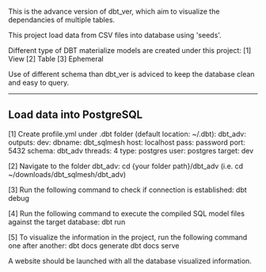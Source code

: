 This is the advance version of dbt_ver, which aim to visualize the dependancies of multiple tables.

This project load data from CSV files into database using 'seeds'.

Different type of DBT materialize models are created under this project:
[1] View
[2] Table
[3] Ephemeral 

Use of different schema than dbt_ver is adviced to keep the database clean and easy to query.

---------------------------------------------------------------------------------------------------
Load data into PostgreSQL 
---------------------------------------------------------------------------------------------------
[1] Create profile.yml under .dbt folder (default location: ~/.dbt):
    dbt_adv:
        outputs:
            dev:
            dbname: dbt_sqlmesh
            host: localhost
            pass: password
            port: 5432
            schema: dbt_adv
            threads: 4
            type: postgres
            user: postgres
        target: dev

[2] Navigate to the folder dbt_adv:
    cd {your folder path}/dbt_adv
    (i.e. cd ~/downloads/dbt_sqlmesh/dbt_adv)

[3] Run the following command to check if connection is established:
    dbt debug

[4] Run the following command to execute the compiled SQL model files against the target database:
    dbt run

[5] To visualize the information in the project, run the following command one after another:
    dbt docs generate
    dbt docs serve

A website should be launched with all the database visualized information.